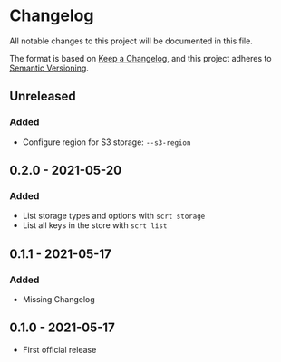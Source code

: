 # Changelog

All notable changes to this project will be documented in this file.

The format is based on [Keep a Changelog](https://keepachangelog.com/en/1.0.0/), and this project adheres to [Semantic Versioning](https://semver.org/spec/v2.0.0.html).

## Unreleased

### Added

- Configure region for S3 storage: `--s3-region`

## 0.2.0 - 2021-05-20

### Added

- List storage types and options with `scrt storage`
- List all keys in the store with `scrt list`

## 0.1.1 - 2021-05-17

### Added

- Missing Changelog

## 0.1.0 - 2021-05-17

- First official release
